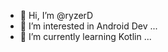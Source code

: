 - 👋 Hi, I’m @ryzerD
- 👀 I’m interested in Android Dev ...
- 🌱 I’m currently learning Kotlin
   ...


<!---
ryzerD/ryzerD is a ✨ special ✨ repository because its `README.md` (this file) appears on your GitHub profile.
You can click the Preview link to take a look at your changes.
--->
